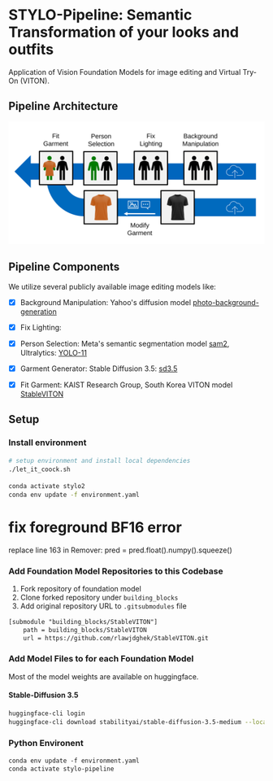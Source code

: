 # STYLO-Pipeline: Semantic Transformation of your looks and outfits
Application of Vision Foundation Models for image editing and Virtual Try-On (VITON).


## Pipeline Architecture
![Image of Pipeline Architecture](./assets/pipeline_architecture.svg "Illustration of pipeline architecture")


## Pipeline Components
We utilize several publicly available image editing models like:
- [x] Background Manipulation: Yahoo's diffusion model [photo-background-generation](https://github.com/yahoo/photo-background-generation.git) 
- [x] Fix Lighting:
- [x] Person Selection: Meta's semantic segmentation model [sam2](https://github.com/facebookresearch/sam2), Ultralytics: [YOLO-11](https://github.com/ultralytics/ultralytics)
- [x] Garment Generator: Stable Diffusion 3.5: [sd3.5](https://github.com/Stability-AI/sd3.5)
- [x] Fit Garment: KAIST Research Group, South Korea VITON model [StableVITON](https://github.com/rlawjdghek/StableVITON)


## Setup
### Install environment
```sh
# setup environment and install local dependencies
./let_it_coock.sh

conda activate stylo2
conda env update -f environment.yaml
```

# fix foreground BF16 error
replace line 163 in Remover: pred = pred.float().numpy().squeeze()


### Add Foundation Model Repositories to this Codebase
1. Fork repository of foundation model
2. Clone forked repository under `building_blocks`
2. Add original repository URL to `.gitsubmodules` file

```
[submodule "building_blocks/StableVITON"]
	path = building_blocks/StableVITON
	url = https://github.com/rlawjdghek/StableVITON.git
```

### Add Model Files to for each Foundation Model
Most of the model weights are available on huggingface.


#### Stable-Diffusion 3.5
```sh
huggingface-cli login
huggingface-cli download stabilityai/stable-diffusion-3.5-medium --local-dir building_blocks/sd3_5
```

### Python Environent
```
conda env update -f environment.yaml
conda activate stylo-pipeline
```
